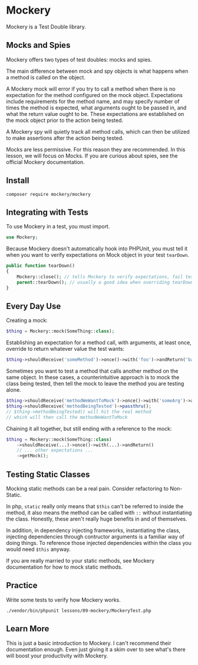 # Mockery

Mockery is a Test Double library.

## Mocks and Spies

Mockery offers two types of test doubles: mocks and spies.

The main difference between mock and spy objects is what happens when a method is called on the object.

A Mockery mock will error if you try to call a method when there is no expectation
for the method configured on the mock object. Expectations include requirements
for the method name, and may specify number of times the method is expected, what
arguments ought to be passed in, and what the return value ought to be. These
expectations are established on the mock object prior to the action being tested.

A Mockery spy will quietly track all method calls, which can then be utilized to
make assertions after the action being tested.

Mocks are less permissive. For this reason they are recommended. In this lesson,
we will focus on Mocks. If you are curious about spies, see the official Mockery documentation.

## Install

```
composer require mockery/mockery
```

## Integrating with Tests

To use Mockery in a test, you must import.

```php
use Mockery;
```

Because Mockery doesn't automatically hook into PHPUnit, you must tell it when
you want to verify expectations on Mock object in your test `tearDown`.

```php
public function tearDown()
{
    Mockery::close(); // tells Mockery to verify expectations, fail test if not satisfied
    parent::tearDown(); // usually a good idea when overriding tearDown
}
```

## Every Day Use

Creating a mock:

```php
$thing = Mockery::mock(SomeThing::class);
```

Establishing an expectation for a method call, with arguments, at least once, override to return whatever value the test wants:

```php
$thing->shouldReceive('someMethod')->once()->with('foo')->andReturn('bar');
```

Sometimes you want to test a method that calls another method on the same object.
In these cases, a counterintuitive approach is to mock the class being tested,
then tell the mock to leave the method you are testing alone.

```php
$thing->shouldReceive('methodWeWantToMock')->once()->with('someArg')->andReturn('someReturnValue');
$thing->shouldReceive('methodBeingTested')->passthru();
// $thing->methodBeingTested() will hit the real method
// which will then call the methodWeWantToMock
```

Chaining it all together, but still ending with a reference to the mock:

```php
$thing = Mockery::mock(SomeThing::class)
    ->shouldReceive(...)->once()->with(...)->andReturn()
    // ... other expectations ...
    ->getMock();
```

## Testing Static Classes

Mocking static methods can be a real pain. Consider refactoring to Non-Static.

In php, `static` really only means that `$this` can't be referred to inside the method, it also means the method can be called with `::` without instantiating the class. Honestly, these aren't really huge benefits in and of themselves.

In addition, in dependency injecting frameworks, instantiating the class, injecting dependencies through contructor arguments  is a familiar way of doing things. To reference those injected dependencies within the class you would need `$this` anyway.

If you are really married to your static methods, see Mockery documentation for how to mock static methods.

## Practice

Write some tests to verify how Mockery works.

```
./vendor/bin/phpunit lessons/09-mockery/MockeryTest.php
```

## Learn More

This is just a basic introduction to Mockery. I can't recommend their documentation
enough. Even just giving it a skim over to see what's there will boost your productivity
with Mockery.
